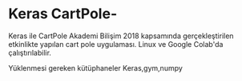 # Keras CartPole-

Keras ile CartPole
Akademi Bilişim 2018 kapsamında gerçekleştirilen etkinlikte yapılan cart pole uygulaması.
Linux ve Google Colab'da çalıştırılabilir.

Yüklenmesi gereken kütüphaneler
Keras,gym,numpy
